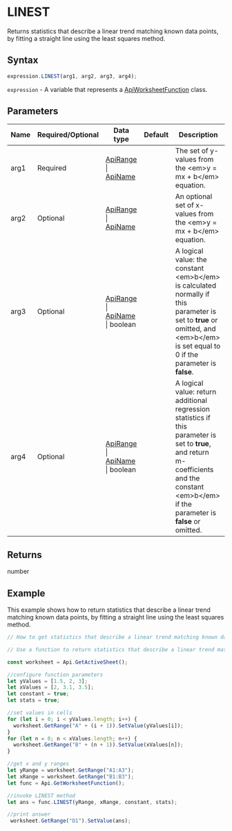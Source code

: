 # LINEST

Returns statistics that describe a linear trend matching known data points, by fitting a straight line using the least squares method.

## Syntax

```javascript
expression.LINEST(arg1, arg2, arg3, arg4);
```

`expression` - A variable that represents a [ApiWorksheetFunction](../ApiWorksheetFunction.md) class.

## Parameters

| **Name** | **Required/Optional** | **Data type** | **Default** | **Description** |
| ------------- | ------------- | ------------- | ------------- | ------------- |
| arg1 | Required | [ApiRange](../../ApiRange/ApiRange.md) \| [ApiName](../../ApiName/ApiName.md) |  | The set of y-values from the &lt;em&gt;y = mx + b&lt;/em&gt; equation. |
| arg2 | Optional | [ApiRange](../../ApiRange/ApiRange.md) \| [ApiName](../../ApiName/ApiName.md) |  | An optional set of x-values from the &lt;em&gt;y = mx + b&lt;/em&gt; equation. |
| arg3 | Optional | [ApiRange](../../ApiRange/ApiRange.md) \| [ApiName](../../ApiName/ApiName.md) \| boolean |  | A logical value: the constant &lt;em&gt;b&lt;/em&gt; is calculated normally if this parameter is set to **true** or omitted, and &lt;em&gt;b&lt;/em&gt; is set equal to 0 if the parameter is **false**. |
| arg4 | Optional | [ApiRange](../../ApiRange/ApiRange.md) \| [ApiName](../../ApiName/ApiName.md) \| boolean |  | A logical value: return additional regression statistics if this parameter is set to **true**, and return m-coefficients and the constant &lt;em&gt;b&lt;/em&gt; if the parameter is **false** or omitted. |

## Returns

number

## Example

This example shows how to return statistics that describe a linear trend matching known data points, by fitting a straight line using the least squares method.

```javascript editor-xlsx
// How to get statistics that describe a linear trend matching known data points.

// Use a function to return statistics that describe a linear trend matching known data points using the least squares method.

const worksheet = Api.GetActiveSheet();

//configure function parameters
let yValues = [1.5, 2, 3];
let xValues = [2, 3.1, 3.5];
let constant = true;
let stats = true;

//set values in cells
for (let i = 0; i < yValues.length; i++) {
  worksheet.GetRange("A" + (i + 1)).SetValue(yValues[i]);
}
for (let n = 0; n < xValues.length; n++) {
  worksheet.GetRange("B" + (n + 1)).SetValue(xValues[n]);
}

//get x and y ranges
let yRange = worksheet.GetRange("A1:A3");
let xRange = worksheet.GetRange("B1:B3");
let func = Api.GetWorksheetFunction();

//invoke LINEST method
let ans = func.LINEST(yRange, xRange, constant, stats);

//print answer 
 worksheet.GetRange("D1").SetValue(ans);


```
